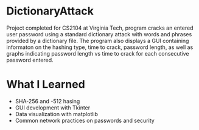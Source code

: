 # DictionaryAttack
Project completed for CS2104 at Virginia Tech, program cracks an entered user password using a standard dictionary attack with words and phrases provided by a dictionary file. The program also displays a GUI containing informaton on the hashing type, time to crack, password length, as well as graphs indicating password length vs time to crack for each consecutive password entered. 

# What I Learned
* SHA-256 and -512 hasing
* GUI development with Tkinter
* Data visualization with matplotlib
* Common network practices on passwords and security
